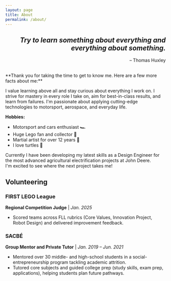 ```yaml
---
layout: page
title: About
permalink: /about/
---
```

<div style="text-align:right" markdown="1">

## _Try to learn something about everything and everything about something._

– Thomas Huxley
</div><br>
**Thank you for taking the time to get to know me. Here are a few more facts about me:**

I value learning above all and stay curious about everything I work on. I strive for mastery in every role I take on, aim for best-in-class results, and learn from failures. I'm passionate about applying cutting-edge technologies to motorsport, aerospace, and everyday life.

**Hobbies:**
- Motorsport and cars enthusiast 🏎️
- Huge Lego fan and collector 🧱
- Martial artist for over 12 years 🥋
- I love turtles 🐢

Currently I have been developing my latest skills as a Design Engineer for the most advanced agricultural electrification projects at John Deere.  
I'm excited to see where the next project takes me!

## Volunteering

### FIRST LEGO League

**Regional Competition Judge** | _Jan. 2025_

- Scored teams across FLL rubrics (Core Values, Innovation Project, Robot Design) and delivered improvement feedback.

### SACBÉ

**Group Mentor and Private Tutor** | _Jan. 2019 – Jun. 2021_

- Mentored over 30 middle- and high-school students in a social-entrepreneurship program tackling academic attrition.
- Tutored core subjects and guided college prep (study skills, exam prep, applications), helping students plan future pathways.
